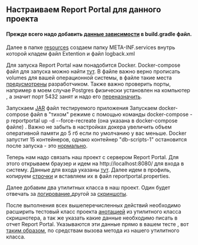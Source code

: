 
## Настраиваем Report Portal для данного проекта

#### Прежде всего надо добавить [данные зависимости](https://github.com/Evgenii083/Report-Portal-/blob/c04995cc8a8f20cc0de05a9b950e69dac3959175/build.gradle#L30-L42)  в build.gradle файл. 

Далее в папке [resources](https://github.com/Evgenii083/Report-Portal-/tree/main/src/test/resources) создаем папку META-INF.services внутрь которой кладем файл Extention и файл logback.xml


Для запуска Report Portal нам понадобится Docker. Docker-compose файл для запуска можно найти [тут](https://github.com/reportportal/reportportal/blob/master/docker-compose.yml). В файле важно верно прописать volumes для вашей операционной системы, в файле такие места [предусмотрены](https://github.com/Evgenii083/Report-Portal-/blob/c04995cc8a8f20cc0de05a9b950e69dac3959175/docker-compose.yml#L140-L144) разработчиком. Также важно проверить порты, например в моем случае Postgres физически установлен на компьютер , а значит порт 5432 занят и надо его [переназначить](https://github.com/Evgenii083/Report-Portal-/blob/c04995cc8a8f20cc0de05a9b950e69dac3959175/docker-compose.yml#L146-L147). 

Запускаем [JAR](https://github.com/Evgenii083/Report-Portal-/blob/main/artifacts/app-card-delivery.jar) файл тестируемого приложения 
Запускаем docker-compose файл в "тихом" режиме с помощью команды   docker-compose -p reportportal up -d --force-recreate (она указана в docker-compose файле) . Важно не забыть в настройках докера увеличить объем оперативной памяти до 5 гб если по умолчанию у вас меньше. Docker запустит 15 контейнеров, однако контейнер "db-scripts-1" остановится после запуска - это [нормально](https://github.com/reportportal/reportportal/issues/1659). 

Теперь нам надо связать наш проект с сервером Report Portal. Для этого открываем браузер и идем на http://localhost:8080/ для входа в систему. Данные для входа указаны [тут](https://reportportal.io/installation). Далее идем в профиль, копируем [строчки](https://github.com/Evgenii083/Report-Portal-/blob/5e095a0d4b9ce6791f68bc793fe6e8ea620ade32/src/test/resources/reportportal.properties#L2-L9) и вставляем их в файл reportportal.properties. 

Далее добавим два утилитных класса в наш проект. Один будет отвечать за [логирование](https://github.com/Evgenii083/Report-Portal-/blob/main/src/test/java/utils/LoggingUtils.java),другой за [скриншоты](https://github.com/Evgenii083/Report-Portal-/blob/main/src/test/java/utils/ScreenShooterReportPortalExtension.java). 

После выполнения всех вышеперечисленных действий необходимо расширить тестовый класс проекта [анотацией](https://github.com/Evgenii083/Report-Portal-/blob/c04995cc8a8f20cc0de05a9b950e69dac3959175/src/test/java/%D0%A1ardDeliveryFormTest.java#L17) из утилитного класса скришнотера, а так же указать какие данные необходимо писать в отчет Report Portal. Указываются эти данные прямо в вашем тесте , вот [таким образом](https://github.com/Evgenii083/Report-Portal-/blob/c04995cc8a8f20cc0de05a9b950e69dac3959175/src/test/java/%D0%A1ardDeliveryFormTest.java#L39), по средствам вызова метода из нашего утилитного класса. 
